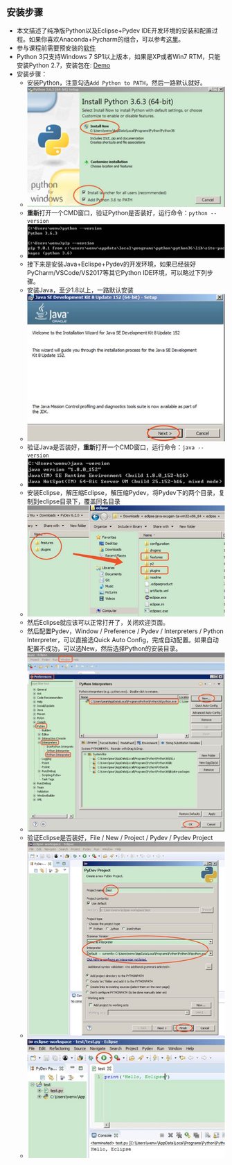 ## 安装步骤
- 本文描述了纯净版Python以及Eclipse+Pydev IDE开发环境的安装和配置过程。如果你喜欢Anaconda+Pycharm的组合，可以参考[这里](https://github.com/wu-wenxiang/Training-Python-Public/blob/master/doc/Python-Pycharm-Anaconda.md)。
- 参与课程前需要预安装的[软件](http://url.cn/52g5jKH)
- Python 3只支持Windows 7 SP1以上版本，如果是XP或者Win7 RTM，只能安装Python 2.7，安装包在: [Demo](https://share.weiyun.com/5vRfE3Q)
- 安装步骤：
	- 安装Python，注意勾选`Add Python to PATH`，然后一路默认就好。
	- ![Install-Python.png](https://github.com/wu-wenxiang/Media-WebLink/blob/master/qiniu/9da5527f336948b59f2e5f195552cb61-Install-Python.png)
	- **重新**打开一个CMD窗口，验证Python是否装好，运行命令：`python --version`
	- ![Python-Version.png](https://github.com/wu-wenxiang/Media-WebLink/blob/master/qiniu/9da5527f336948b59f2e5f195552cb61-Python-Version.png)
	- 接下来是安装Java+Eclispe+Pydev的开发环境，如果已经装好PyCharm/VSCode/VS2017等其它Python IDE环境，可以略过下列步骤。
	- 安装Java，至少1.8以上，一路默认安装
	- ![Install-Java.png](https://github.com/wu-wenxiang/Media-WebLink/blob/master/qiniu/9da5527f336948b59f2e5f195552cb61-Install-Java.png)
	- 验证Java是否装好，**重新**打开一个CMD窗口，运行命令：`java --version`
	- ![Java-Version.png](https://github.com/wu-wenxiang/Media-WebLink/blob/master/qiniu/9da5527f336948b59f2e5f195552cb61-Java-Version.png)
	- 安装Eclipse，解压缩Eclipse，解压缩Pydev，将Pydev下的两个目录，复制到eclipse目录下，覆盖同名目录
	- ![Install-Pydev.png](https://github.com/wu-wenxiang/Media-WebLink/blob/master/qiniu/9da5527f336948b59f2e5f195552cb61-Install-Pydev.png)
	- 然后Eclipse就应该可以正常打开了，关闭欢迎页面。
	- 然后配置Pydev，Window / Preference / Pydev / Interpreters / Python Interpreter，可以直接选Quick Auto Config，完成自动配置。如果自动配置不成功，可以选New，然后选择Python的安装目录。
	- ![Config-Eclispe-Interpreter.png](https://github.com/wu-wenxiang/Media-WebLink/blob/master/qiniu/9da5527f336948b59f2e5f195552cb61-Config-Eclispe-Interpreter.png)
	- 验证Eclipse是否装好，File / New / Project / Pydev / Pydev Project 
	- ![Eclispe-Project.png](https://github.com/wu-wenxiang/Media-WebLink/blob/master/qiniu/9da5527f336948b59f2e5f195552cb61-Eclispe-Project.png)
	- ![Eclispe-Run.png](https://github.com/wu-wenxiang/Media-WebLink/blob/master/qiniu/9da5527f336948b59f2e5f195552cb61-Eclispe-Run.png) 